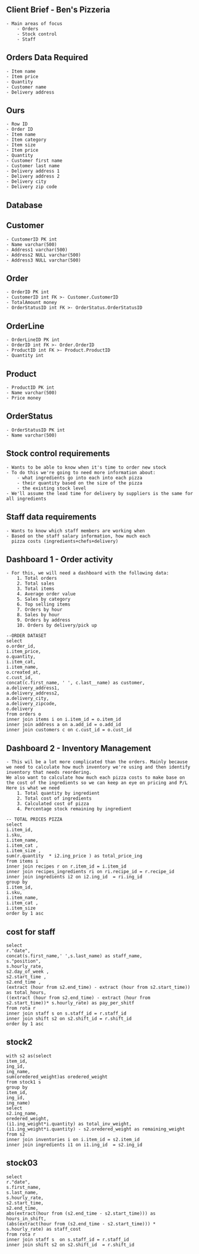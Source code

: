 ## Client Brief - Ben's Pizzeria
    - Main areas of focus
        - Orders
        - Stock control
        - Staff

## Orders Data Required
    - Item name
    - Item price
    - Quantity
    - Customer name
    - Delivery address

## Ours
    - Row ID
    - Order ID
    - Item name
    - Item category
    - Item size
    - Item price
    - Quantity
    - Customer first name
    - Customer last name
    - Delivery address 1
    - Delivery address 2
    - Delivery city
    - Delivery zip code


## Database

## Customer
    - CustomerID PK int
    - Name varchar(500)
    - Address1 varchar(500)
    - Address2 NULL varchar(500)
    - Address3 NULL varchar(500)

## Order
    - OrderID PK int
    - CustomerID int FK >- Customer.CustomerID
    - TotalAmount money
    - OrderStatusID int FK >- OrderStatus.OrderStatusID

## OrderLine
    - OrderLineID PK int
    - OrderID int FK >- Order.OrderID
    - ProductID int FK >- Product.ProductID
    - Quantity int

## Product 
    - ProductID PK int
    - Name varchar(500)
    - Price money

## OrderStatus
    - OrderStatusID PK int
    - Name varchar(500)

## Stock control requirements
    - Wants to be able to know when it's time to order new stock
    - To do this we're going to need more information about:
        - what ingredients go into each into each pizza
        - their quantity based on the size of the pizza
        - the existing stock level
    - We'll assume the lead time for delivery by suppliers is the same for all ingredients


## Staff data requirements
    - Wants to know which staff members are working when
    - Based on the staff salary information, how much each
      pizza costs (ingredients+chefs+delivery)

## Dashboard 1 - Order activity
    - For this, we will need a dashboard with the following data:
        1. Total orders
        2. Total sales
        3. Total items
        4. Average order value
        5. Sales by category
        6. Top selling items
        7. Orders by hour
        8. Sales by hour
        9. Orders by address
        10. Orders by delivery/pick up

```
--ORDER DATASET
select 
o.order_id,
i.item_price,
o.quantity,
i.item_cat,
i.item_name,
o.created_at,
c.cust_id,
concat(c.first_name, ' ', c.last__name) as customer,
a.delivery_address1,
a.delivery_address2,
a.delivery_city,
a.delivery_zipcode,
o.delivery 
from orders o 
inner join items i on i.item_id = o.item_id
inner join address a on a.add_id = o.add_id
inner join customers c on c.cust_id = o.cust_id  
```


## Dashboard 2 - Inventory Management
    - This wil be a lot more complicated than the orders. Mainly because we need to calculate how much inventory we're using and then identify inventory that needs reordering.
    We also want to calculate how much each pizza costs to make base on the cost of the ingredients so we can keep an eye on pricing and P/L
    Here is what we need
        1. Total quantity by ingredient
        2. Total cost of ingredients
        3. Calculated cost of pizza
        4. Percentage stock remaining by ingredient


```
-- TOTAL PRICES PIZZA
select 
i.item_id,
i.sku,
i.item_name,
i.item_cat ,
i.item_size ,
sum(r.quantity  * i2.ing_price ) as total_price_ing
from items i 
inner join recipes r on r.item_id = i.item_id 
inner join recipes_ingredients ri on ri.recipe_id = r.recipe_id 
inner join ingredients i2 on i2.ing_id  = ri.ing_id 
group by 
i.item_id,
i.sku,
i.item_name,
i.item_cat ,
i.item_size 
order by 1 asc

```

## cost for staff
```
select 
r."date",
concat(s.first_name,' ',s.last_name) as staff_name,
s."position",
s.hourly_rate,
s2.day_of_week ,
s2.start_time ,
s2.end_time ,
(extract (hour from s2.end_time) - extract (hour from s2.start_time)) as total_hours,
((extract (hour from s2.end_time) - extract (hour from s2.start_time))* s.hourly_rate) as pay_per_shitf
from rota r  
inner join staff s on s.staff_id = r.staff_id 
inner join shift s2 on s2.shift_id = r.shift_id 
order by 1 asc
```

## stock2
```
with s2 as(select 
item_id,
ing_id,
ing_name,
sum(oredered_weight)as oredered_weight 
from stock1 s 
group by 
item_id,
ing_id,
ing_name)
select 
s2.ing_name,
oredered_weight,
(i1.ing_weight*i.quantity) as total_inv_weight,
(i1.ing_weight*i.quantity) - s2.oredered_weight as remaining_weight
from s2 
inner join inventories i on i.item_id = s2.item_id
inner join ingredients i1 on i1.ing_id  = s2.ing_id 
```

## stock03
```
select 
r."date",
s.first_name,
s.last_name,
s.hourly_rate,
s2.start_time,
s2.end_time,
abs(extract(hour from (s2.end_time - s2.start_time))) as hours_in_shift,
(abs(extract(hour from (s2.end_time - s2.start_time))) * s.hourly_rate) as staff_cost
from rota r
inner join staff s  on s.staff_id = r.staff_id
inner join shift s2 on s2.shift_id  = r.shift_id
```

